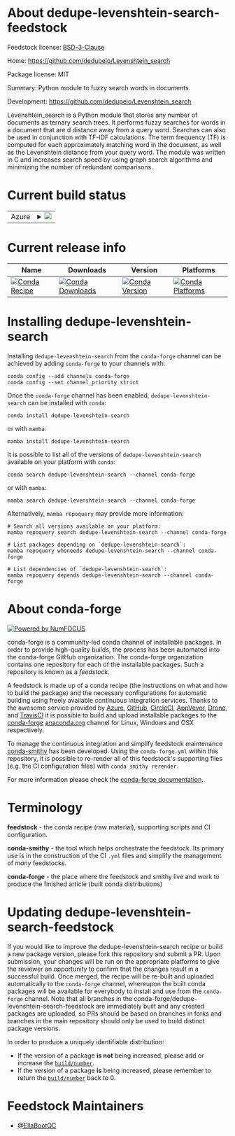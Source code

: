 About dedupe-levenshtein-search-feedstock
=========================================

Feedstock license: [BSD-3-Clause](https://github.com/conda-forge/dedupe-levenshtein-search-feedstock/blob/main/LICENSE.txt)

Home: https://github.com/dedupeio/Levenshtein_search

Package license: MIT

Summary: Python module to fuzzy search words in documents.

Development: https://github.com/dedupeio/Levenshtein_search

Levenshtein_search is a Python module that stores any number of documents as ternary search trees. It performs fuzzy searches for words in a document that are d distance away from a query word. Searches can also be used in conjunction with TF-IDF calculations. The term frequency (TF) is computed for each approximately matching word in the document, as well as the Levenshtein distance from your query word. The module was written in C and increases search speed by using graph search algorithms and minimizing the number of redundant comparisons.

Current build status
====================


<table>
    
  <tr>
    <td>Azure</td>
    <td>
      <details>
        <summary>
          <a href="https://dev.azure.com/conda-forge/feedstock-builds/_build/latest?definitionId=24797&branchName=main">
            <img src="https://dev.azure.com/conda-forge/feedstock-builds/_apis/build/status/dedupe-levenshtein-search-feedstock?branchName=main">
          </a>
        </summary>
        <table>
          <thead><tr><th>Variant</th><th>Status</th></tr></thead>
          <tbody><tr>
              <td>linux_64_python3.10.____cpython</td>
              <td>
                <a href="https://dev.azure.com/conda-forge/feedstock-builds/_build/latest?definitionId=24797&branchName=main">
                  <img src="https://dev.azure.com/conda-forge/feedstock-builds/_apis/build/status/dedupe-levenshtein-search-feedstock?branchName=main&jobName=linux&configuration=linux%20linux_64_python3.10.____cpython" alt="variant">
                </a>
              </td>
            </tr><tr>
              <td>linux_64_python3.11.____cpython</td>
              <td>
                <a href="https://dev.azure.com/conda-forge/feedstock-builds/_build/latest?definitionId=24797&branchName=main">
                  <img src="https://dev.azure.com/conda-forge/feedstock-builds/_apis/build/status/dedupe-levenshtein-search-feedstock?branchName=main&jobName=linux&configuration=linux%20linux_64_python3.11.____cpython" alt="variant">
                </a>
              </td>
            </tr><tr>
              <td>linux_64_python3.12.____cpython</td>
              <td>
                <a href="https://dev.azure.com/conda-forge/feedstock-builds/_build/latest?definitionId=24797&branchName=main">
                  <img src="https://dev.azure.com/conda-forge/feedstock-builds/_apis/build/status/dedupe-levenshtein-search-feedstock?branchName=main&jobName=linux&configuration=linux%20linux_64_python3.12.____cpython" alt="variant">
                </a>
              </td>
            </tr><tr>
              <td>linux_64_python3.9.____cpython</td>
              <td>
                <a href="https://dev.azure.com/conda-forge/feedstock-builds/_build/latest?definitionId=24797&branchName=main">
                  <img src="https://dev.azure.com/conda-forge/feedstock-builds/_apis/build/status/dedupe-levenshtein-search-feedstock?branchName=main&jobName=linux&configuration=linux%20linux_64_python3.9.____cpython" alt="variant">
                </a>
              </td>
            </tr><tr>
              <td>osx_64_python3.10.____cpython</td>
              <td>
                <a href="https://dev.azure.com/conda-forge/feedstock-builds/_build/latest?definitionId=24797&branchName=main">
                  <img src="https://dev.azure.com/conda-forge/feedstock-builds/_apis/build/status/dedupe-levenshtein-search-feedstock?branchName=main&jobName=osx&configuration=osx%20osx_64_python3.10.____cpython" alt="variant">
                </a>
              </td>
            </tr><tr>
              <td>osx_64_python3.11.____cpython</td>
              <td>
                <a href="https://dev.azure.com/conda-forge/feedstock-builds/_build/latest?definitionId=24797&branchName=main">
                  <img src="https://dev.azure.com/conda-forge/feedstock-builds/_apis/build/status/dedupe-levenshtein-search-feedstock?branchName=main&jobName=osx&configuration=osx%20osx_64_python3.11.____cpython" alt="variant">
                </a>
              </td>
            </tr><tr>
              <td>osx_64_python3.12.____cpython</td>
              <td>
                <a href="https://dev.azure.com/conda-forge/feedstock-builds/_build/latest?definitionId=24797&branchName=main">
                  <img src="https://dev.azure.com/conda-forge/feedstock-builds/_apis/build/status/dedupe-levenshtein-search-feedstock?branchName=main&jobName=osx&configuration=osx%20osx_64_python3.12.____cpython" alt="variant">
                </a>
              </td>
            </tr><tr>
              <td>osx_64_python3.9.____cpython</td>
              <td>
                <a href="https://dev.azure.com/conda-forge/feedstock-builds/_build/latest?definitionId=24797&branchName=main">
                  <img src="https://dev.azure.com/conda-forge/feedstock-builds/_apis/build/status/dedupe-levenshtein-search-feedstock?branchName=main&jobName=osx&configuration=osx%20osx_64_python3.9.____cpython" alt="variant">
                </a>
              </td>
            </tr><tr>
              <td>win_64_python3.10.____cpython</td>
              <td>
                <a href="https://dev.azure.com/conda-forge/feedstock-builds/_build/latest?definitionId=24797&branchName=main">
                  <img src="https://dev.azure.com/conda-forge/feedstock-builds/_apis/build/status/dedupe-levenshtein-search-feedstock?branchName=main&jobName=win&configuration=win%20win_64_python3.10.____cpython" alt="variant">
                </a>
              </td>
            </tr><tr>
              <td>win_64_python3.11.____cpython</td>
              <td>
                <a href="https://dev.azure.com/conda-forge/feedstock-builds/_build/latest?definitionId=24797&branchName=main">
                  <img src="https://dev.azure.com/conda-forge/feedstock-builds/_apis/build/status/dedupe-levenshtein-search-feedstock?branchName=main&jobName=win&configuration=win%20win_64_python3.11.____cpython" alt="variant">
                </a>
              </td>
            </tr><tr>
              <td>win_64_python3.12.____cpython</td>
              <td>
                <a href="https://dev.azure.com/conda-forge/feedstock-builds/_build/latest?definitionId=24797&branchName=main">
                  <img src="https://dev.azure.com/conda-forge/feedstock-builds/_apis/build/status/dedupe-levenshtein-search-feedstock?branchName=main&jobName=win&configuration=win%20win_64_python3.12.____cpython" alt="variant">
                </a>
              </td>
            </tr><tr>
              <td>win_64_python3.9.____cpython</td>
              <td>
                <a href="https://dev.azure.com/conda-forge/feedstock-builds/_build/latest?definitionId=24797&branchName=main">
                  <img src="https://dev.azure.com/conda-forge/feedstock-builds/_apis/build/status/dedupe-levenshtein-search-feedstock?branchName=main&jobName=win&configuration=win%20win_64_python3.9.____cpython" alt="variant">
                </a>
              </td>
            </tr>
          </tbody>
        </table>
      </details>
    </td>
  </tr>
</table>

Current release info
====================

| Name | Downloads | Version | Platforms |
| --- | --- | --- | --- |
| [![Conda Recipe](https://img.shields.io/badge/recipe-dedupe--levenshtein--search-green.svg)](https://anaconda.org/conda-forge/dedupe-levenshtein-search) | [![Conda Downloads](https://img.shields.io/conda/dn/conda-forge/dedupe-levenshtein-search.svg)](https://anaconda.org/conda-forge/dedupe-levenshtein-search) | [![Conda Version](https://img.shields.io/conda/vn/conda-forge/dedupe-levenshtein-search.svg)](https://anaconda.org/conda-forge/dedupe-levenshtein-search) | [![Conda Platforms](https://img.shields.io/conda/pn/conda-forge/dedupe-levenshtein-search.svg)](https://anaconda.org/conda-forge/dedupe-levenshtein-search) |

Installing dedupe-levenshtein-search
====================================

Installing `dedupe-levenshtein-search` from the `conda-forge` channel can be achieved by adding `conda-forge` to your channels with:

```
conda config --add channels conda-forge
conda config --set channel_priority strict
```

Once the `conda-forge` channel has been enabled, `dedupe-levenshtein-search` can be installed with `conda`:

```
conda install dedupe-levenshtein-search
```

or with `mamba`:

```
mamba install dedupe-levenshtein-search
```

It is possible to list all of the versions of `dedupe-levenshtein-search` available on your platform with `conda`:

```
conda search dedupe-levenshtein-search --channel conda-forge
```

or with `mamba`:

```
mamba search dedupe-levenshtein-search --channel conda-forge
```

Alternatively, `mamba repoquery` may provide more information:

```
# Search all versions available on your platform:
mamba repoquery search dedupe-levenshtein-search --channel conda-forge

# List packages depending on `dedupe-levenshtein-search`:
mamba repoquery whoneeds dedupe-levenshtein-search --channel conda-forge

# List dependencies of `dedupe-levenshtein-search`:
mamba repoquery depends dedupe-levenshtein-search --channel conda-forge
```


About conda-forge
=================

[![Powered by
NumFOCUS](https://img.shields.io/badge/powered%20by-NumFOCUS-orange.svg?style=flat&colorA=E1523D&colorB=007D8A)](https://numfocus.org)

conda-forge is a community-led conda channel of installable packages.
In order to provide high-quality builds, the process has been automated into the
conda-forge GitHub organization. The conda-forge organization contains one repository
for each of the installable packages. Such a repository is known as a *feedstock*.

A feedstock is made up of a conda recipe (the instructions on what and how to build
the package) and the necessary configurations for automatic building using freely
available continuous integration services. Thanks to the awesome service provided by
[Azure](https://azure.microsoft.com/en-us/services/devops/), [GitHub](https://github.com/),
[CircleCI](https://circleci.com/), [AppVeyor](https://www.appveyor.com/),
[Drone](https://cloud.drone.io/welcome), and [TravisCI](https://travis-ci.com/)
it is possible to build and upload installable packages to the
[conda-forge](https://anaconda.org/conda-forge) [anaconda.org](https://anaconda.org/)
channel for Linux, Windows and OSX respectively.

To manage the continuous integration and simplify feedstock maintenance
[conda-smithy](https://github.com/conda-forge/conda-smithy) has been developed.
Using the ``conda-forge.yml`` within this repository, it is possible to re-render all of
this feedstock's supporting files (e.g. the CI configuration files) with ``conda smithy rerender``.

For more information please check the [conda-forge documentation](https://conda-forge.org/docs/).

Terminology
===========

**feedstock** - the conda recipe (raw material), supporting scripts and CI configuration.

**conda-smithy** - the tool which helps orchestrate the feedstock.
                   Its primary use is in the construction of the CI ``.yml`` files
                   and simplify the management of *many* feedstocks.

**conda-forge** - the place where the feedstock and smithy live and work to
                  produce the finished article (built conda distributions)


Updating dedupe-levenshtein-search-feedstock
============================================

If you would like to improve the dedupe-levenshtein-search recipe or build a new
package version, please fork this repository and submit a PR. Upon submission,
your changes will be run on the appropriate platforms to give the reviewer an
opportunity to confirm that the changes result in a successful build. Once
merged, the recipe will be re-built and uploaded automatically to the
`conda-forge` channel, whereupon the built conda packages will be available for
everybody to install and use from the `conda-forge` channel.
Note that all branches in the conda-forge/dedupe-levenshtein-search-feedstock are
immediately built and any created packages are uploaded, so PRs should be based
on branches in forks and branches in the main repository should only be used to
build distinct package versions.

In order to produce a uniquely identifiable distribution:
 * If the version of a package **is not** being increased, please add or increase
   the [``build/number``](https://docs.conda.io/projects/conda-build/en/latest/resources/define-metadata.html#build-number-and-string).
 * If the version of a package **is** being increased, please remember to return
   the [``build/number``](https://docs.conda.io/projects/conda-build/en/latest/resources/define-metadata.html#build-number-and-string)
   back to 0.

Feedstock Maintainers
=====================

* [@EllaBootQC](https://github.com/EllaBootQC/)

